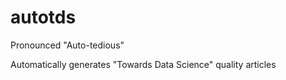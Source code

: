 # autotds

Pronounced "Auto-tedious"

Automatically generates "Towards Data Science" quality articles
